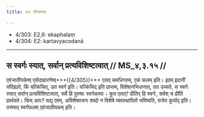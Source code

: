 ```yaml
---
title: ७९ टिप्पणयः

---
```

- 4/303: E2,6: ekaphalaṃ
- 4/304: E2: kartavyacodanā

____________________________________________


## स स्वर्गः स्यात्, सर्वान् प्रत्यविशिष्टत्वात् // MS_४,३.१५ //

एवंजातीयकेष्व् एवोदाहारणेष्व्+++({4/305})+++ एतत् समधिगतम्, एकं फलम् इति। इदम् इदानीं संदिह्यते, किं यत्किंचित्, उत स्वर्ग इति। यत्किंचिद् इति प्राप्तम्, विशेषानभिधानात्, तत उच्यते, स स्वर्गः स्यात् सर्वान् प्रत्यविशिष्टत्वात्, सर्वे हि पुरुषाः स्वर्गकामाः। कुत एतत्? प्रीतिर् हि स्वर्गः, सर्वश् च प्रीतिं प्रार्थयते। किम् अतः? यद्य् एवम्, अविशेषवचनः शब्दो न विशेषे व्यवस्थापितो भविष्यति, यजेत कुर्याद् इति। तस्मात् स्वर्गफलम् एवंजातीयकम् इति।
